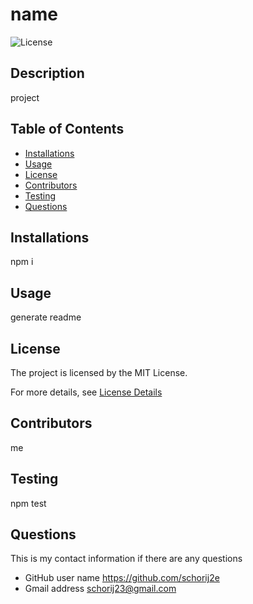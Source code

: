 
# name

![License](https://img.shields.io/badge/License-MIT-yellow.svg)

## Description
project

## Table of Contents

* [Installations](#installations)
* [Usage](#usage)
* [License](#license)
* [Contributors](#contributors)
* [Testing](#testing)
* [Questions](#questions)

## Installations
npm i

## Usage
generate readme



## License
The project is licensed by the MIT License.

For more details, see [License Details](https://choosealicense.com/licenses/mit/)

## Contributors
me

## Testing
npm test

## Questions

  This is my contact information if there are any questions

  - GitHub user name https://github.com/schorij2e
  - Gmail address schorij23@gmail.com
